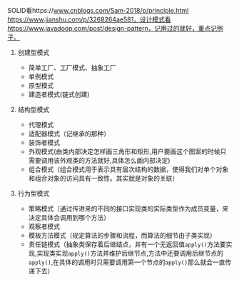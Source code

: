 SOLID看https://www.cnblogs.com/Sam-2018/p/principle.html  https://www.jianshu.com/p/3268264ae581，设计模式看https://www.javadoop.com/post/design-pattern，记用过的就好，重点记例子。



1. 创建型模式
    * 简单工厂、工厂模式、抽象工厂	
    * 单例模式
    * 原型模式
    * 建造者模式(链式创建)

2. 结构型模式
   * 代理模式
   * 适配器模式（记继承的那种）
   * 装饰者模式
   * 外观模式(由类内部决定怎样画三角形和矩形,用户要画这个图案的时候只需要调用该外观类的方法就好,具体怎么画内部决定)
   * 组合模式（组合模式用于表示具有层次结构的数据，使得我们对单个对象和组合对象的访问具有一致性。其实就是对象的关联）

3. 行为型模式
   * 策略模式（通过传进来的不同的接口实现类的实际类型作为成员变量，来决定具体会调用到哪个方法）
   * 观察者模式
   * 模板方法模式（规定算法的步骤和流程，而算法的细节由子类实现）
   * 责任链模式（抽象类保存着后继结点，并有一个无返回值`apply()`方法要实现,实现类实现`apply()`方法并维护后继节点,方法中还要调用后继节点的`apply()`,在具体的调用时只需要调用第一个节点的`apply()`那么就会一直传递下去）